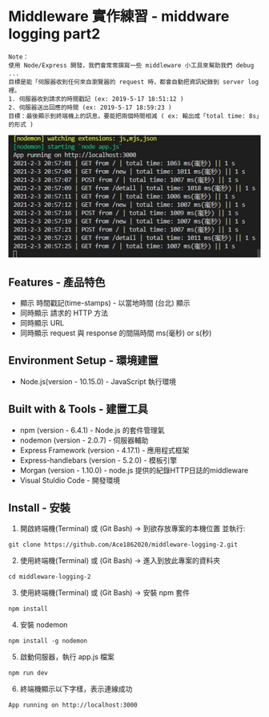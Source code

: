 # Middleware 實作練習 - middware logging part2
    Note：
    使用 Node/Express 開發，我們會常常撰寫一些 middleware 小工具來幫助我們 debug ...
    目標是能「伺服器收到任何來自瀏覽器的 request 時，都會自動把資訊紀錄到 server log 裡。
    1. 伺服器收到請求的時間戳記 (ex: 2019-5-17 18:51:12 )
    2. 伺服器送出回應的時間 (ex: 2019-5-17 18:59:23 )
    目標：最後顯示到終端機上的訊息，要能把兩個時間相減 ( ex: 輸出成「total time: 8s」的形式 )
![](https://github.com/Ace1862020/middleware-logging-2/blob/master/middleware-2.jpg)

## Features - 產品特色
* 顯示 時間戳記(time-stamps) - 以當地時間 (台北) 顯示
* 同時顯示 請求的 HTTP 方法
* 同時顯示 URL
* 同時顯示 request 與 response 的間隔時間 ms(毫秒) or s(秒)

## Environment Setup - 環境建置
* Node.js(version - 10.15.0) - JavaScript 執行環境

## Built with & Tools - 建置工具
* npm (version - 6.4.1) - Node.js 的套件管理氣
* nodemon (version - 2.0.7) - 伺服器輔助
* Express Framework (version - 4.17.1) - 應用程式框架
* Express-handlebars (version - 5.2.0) - 模板引擎
* Morgan (version - 1.10.0) - node.js 提供的紀錄HTTP日誌的middleware
* Visual Stuldio Code - 開發環境

## Install - 安裝
1. 開啟終端機(Terminal) 或 (Git Bash) -> 到欲存放專案的本機位置 並執行:
```
git clone https://github.com/Ace1862020/middleware-logging-2.git
```
2. 使用終端機(Terminal) 或 (Git Bash) -> 進入到放此專案的資料夾
```
cd middleware-logging-2
```
3. 使用終端機(Terminal) 或 (Git Bash) -> 安裝 npm 套件
```
npm install
```
4. 安裝 nodemon
```
npm install -g nodemon
```
5. 啟動伺服器，執行 app.js 檔案
```
npm run dev
```
6. 終端機顯示以下字樣，表示連線成功
```
App running on http://localhost:3000
```
